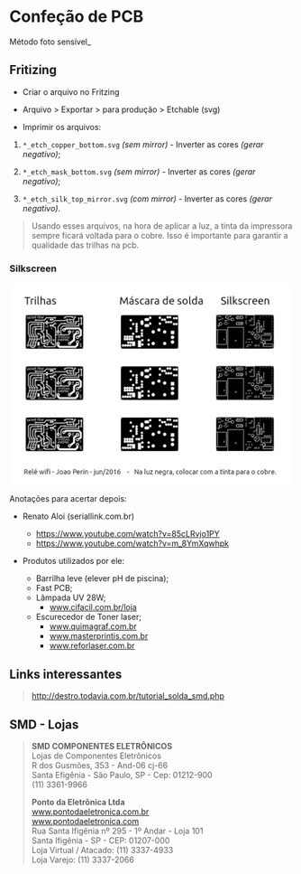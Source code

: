 # Confeção de PCB

Método foto sensível_

## Fritizing

* Criar o arquivo no Fritzing

* Arquivo > Exportar > para produção > Etchable (svg)

* Imprimir os arquivos:

1. ```*_etch_copper_bottom.svg``` _(sem mirror)_ - Inverter as cores _(gerar negativo)_;

2. ```*_etch_mask_bottom.svg``` _(sem mirror)_ - Inverter as cores _(gerar negativo)_;

3. ```*_etch_silk_top_mirror.svg``` _(com mirror)_ - Inverter as cores _(gerar negativo)_.

 > Usando esses arquivos, na hora de aplicar a luz, a tinta da impressora sempre ficará voltada para o cobre. Isso é importante para garantir a qualidade das trilhas na pcb.


### Silkscreen

![Imagem Silkscreen](https://github.com/jrperin/confecao-pcb/blob/gh-pages/images/esp8266_rele_v5.1_pcb.jpg)

Anotações para acertar depois:

* Renato Aloi (seriallink.com.br)  
  * <https://www.youtube.com/watch?v=85cLRvjo1PY>  
  * <https://www.youtube.com/watch?v=m_8YmXqwhpk>
  
* Produtos utilizados por ele:
  * Barrilha leve (elever pH de piscina);
  * Fast PCB;
  * Lâmpada UV 28W;
    * www.cifacil.com.br/loja
  * Escurecedor de Toner laser;  
    * www.quimagraf.com.br
    * www.masterprintis.com.br
    * www.reforlaser.com.br

## Links interessantes

  > <http://destro.todavia.com.br/tutorial_solda_smd.php>

## SMD - Lojas

   > **SMD COMPONENTES ELETRÔNICOS**  
   > Lojas de Componentes Eletrônicos  
   > R dos Gusmões, 353 - And-06 cj-66  
   > Santa Efigênia - São Paulo, SP - Cep: 01212-900  
   > (11) 3361-9966  
   >  
   > **Ponto da Eletrônica Ltda**  
   > www.pontodaeletronica.com.br  
   > www.pontodaeletronica.com  
   > Rua Santa Ifigênia nº 295 - 1º Andar - Loja 101  
   > Santa Ifigênia - SP - CEP: 01207-000  
   > Loja Virtual / Atacado: (11) 3337-4933  
   > Loja Varejo: (11) 3337-2066  
